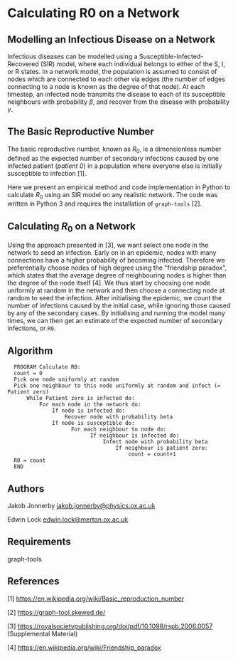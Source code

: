 # Calculating R0 on a Network

## Modelling an Infectious Disease on a Network
Infectious diseases can be modelled using a Susceptible-Infected-Recovered (SIR) model, where each individual belongs to either of the S, I, or R states. In a network model, the population is assumed to consist of nodes which are connected to each other via edges (the number of edges connecting to a node is known as the degree of that node). At each timestep, an infected node transmits the disease to each of its susceptible neighbours with probability $\beta$, and recover from the disease with probability $\gamma$.

## The Basic Reproductive Number
The basic reproductive number, known as $R_0$, is a dimensionless number defined as the expected number of secondary infections caused by one infected patient (_patient 0_) in a population where everyone else is initially susceptible to infection [1].

Here we present an empirical method and code implementation in Python to calculate $R_0$ using an SIR model on any realistic network. The code was written in Python 3 and requires the installation of `graph-tools` [2].

## Calculating $R_0$ on a Network
Using the approach presented in [3], we want select one node in the network to seed an infection. Early on in an epidemic, nodes with many connections have a higher probability of becoming infected. Therefore we preferentially choose nodes of high degree using the "friendship paradox", which states that the average degree of neighbouring nodes is higher than the degree of the node itself [4]. We thus start by choosing one node uniformly at random in the network and then choose a connecting node at random to seed the infection. After initialising the epidemic, we count the number of infections caused by the initial case, while ignoring those caused by any of the secondary cases. By initialising and running the model many times, we can then get an estimate of the expected number of secondary infections, or `R0`.

## Algorithm
```
  PROGRAM Calculate R0:
  count = 0
  Pick one node uniformly at random
  Pick one neighbour to this node uniformly at random and infect (= Patient zero)
      While Patient zero is infected do:
          For each node in the network do:
              If node is infected do:
                  Recover node with probability beta
              If node is susceptible do:
                    For each neighbour to node do:
                          If neighbour is infected do:
                              Infect node with probability beta
                                  If neighbour is patient zero:
                                      count = count+1
  R0 = count
  END
```

## Authors
Jakob Jonnerby
jakob.jonnerby@physics.ox.ac.uk

Edwin Lock
edwin.lock@merton.ox.ac.uk

## Requirements
graph-tools

## References


[1] https://en.wikipedia.org/wiki/Basic_reproduction_number

[2] https://graph-tool.skewed.de/

[3] https://royalsocietypublishing.org/doi/pdf/10.1098/rspb.2006.0057 (Supplemental Material)

[4] https://en.wikipedia.org/wiki/Friendship_paradox
